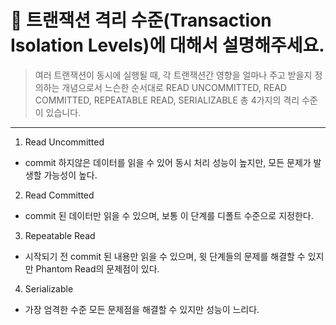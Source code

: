 # 🎯 트랜잭션 격리 수준(Transaction Isolation Levels)에 대해서 설명해주세요.

> 여러 트랜잭션이 동시에 실행될 때, 각 트랜잭션간 영향을 얼마나 주고 받을지 정의하는 개념으로서 느슨한 순서대로 READ UNCOMMITTED, READ COMMITTED, REPEATABLE READ, SERIALIZABLE 총 4가지의 격리 수준이 있습니다.

---

1. Read Uncommitted

- commit 하지않은 데이터를 읽을 수 있어 동시 처리 성능이 높지만, 모든 문제가 발생할 가능성이 높다.

2. Read Committed

- commit 된 데이터만 읽을 수 있으며, 보통 이 단계를 디폴트 수준으로 지정한다.

3. Repeatable Read

- 시작되기 전 commit 된 내용만 읽을 수 있으며, 윗 단계들의 문제를 해결할 수 있지만 Phantom Read의 문제점이 있다.

4. Serializable

- 가장 엄격한 수준 모든 문제점을 해결할 수 있지만 성능이 느리다.
